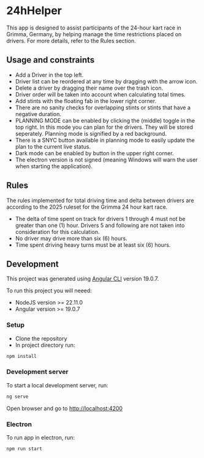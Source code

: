# 24hHelper

This app is designed to assist participants of the 24-hour kart race in Grimma, Germany, by helping manage the time restrictions placed on drivers. For more details, refer to the Rules section.

## Usage and constraints

- Add a Driver in the top left.
- Driver list can be reordered at any time by dragging with the arrow icon.
- Delete a driver by dragging their name over the trash icon.
- Driver order will be taken into account when calculating total times.
- Add stints with the floating fab in the lower right corner.
- There are no sanity checks for overlapping stints or stints that have a negative duration.
- PLANNING MODE can be enabled by clicking the (middle) toggle in the top right. In this mode you can plan for the drivers. They will be stored seperately. Planning mode is signified by a red background.
- There is a SNYC button available in planning mode to easily update the plan to the current live status.
- Dark mode can be enabled by button in the upper right corner.
- The electron version is not signed (meaning Windows will warn the user when starting the application).

## Rules

The rules implemented for total driving time and delta between drivers are according to the 2025 ruleset for the Grimma 24 hour kart race.

- The delta of time spent on track for drivers 1 through 4 must not be greater than one (1) hour. Drivers 5 and following are not taken into consideration for this calculation.
- No driver may drive more than six (6) hours.
- Time spent driving heavy turns must be at least six (6) hours.

## Development

This project was generated using [Angular CLI](https://github.com/angular/angular-cli) version 19.0.7.

To run this project you will neeed:

- NodeJS version >= 22.11.0
- Angular version >= 19.0.7

### Setup

- Clone the repository
- In project directory run:

```bash
npm install
```

### Development server

To start a local development server, run:

```bash
ng serve
```

Open browser and go to [http://localhost:4200](http://localhost:4200)

### Electron

To run app in electron, run:

```bash
npm run start
```
